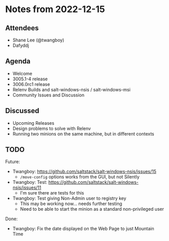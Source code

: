 # Notes from 2022-12-15

## Attendees
- Shane Lee (@twangboy)
- Dafyddj

## Agenda
- Welcome
- 3005.1-4 release
- 3006.0rc1 release
- Relenv Builds and salt-windows-nsis / salt-windows-msi
- Community Issues and Discussion

## Discussed
- Upcoming Releases
- Design problems to solve with Relenv
- Running two minions on the same machine, but in different contexts

## TODO
Future:
- Twangboy: https://github.com/saltstack/salt-windows-nsis/issues/15
  - `/move-config` options works from the GUI, but not Silently
- Twangboy: Test: https://github.com/saltstack/salt-windows-nsis/issues/11
  - I'm sure there are tests for this
- Twangboy: Test giving Non-Admin user to registry key
  - This may be working now... needs further testing
  - Need to be able to start the minion as a standard non-privileged user
 
Done:
- Twangboy: Fix the date displayed on the Web Page to just Mountain Time
